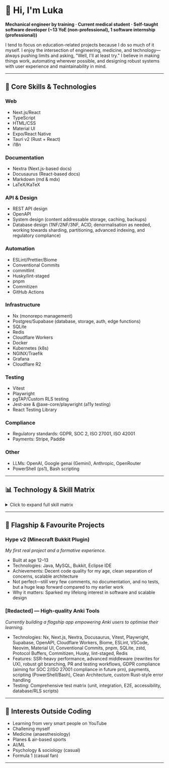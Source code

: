 # 👋 Hi, I'm Luka

**Mechanical engineer by training · Current medical student · Self-taught software developer (~13 YoE (non-professional), 1 software internship (professional))**

I tend to focus on education-related projects because I do so much of it myself. I enjoy the intersection of engineering, medicine, and technology—always pushing limits and asking, "Well, I'll at least try." I believe in making things work, automating wherever possible, and designing robust systems with user experience and maintainability in mind.

---

## 🧰 Core Skills & Technologies

### Web
- Next.js/React
- TypeScript
- HTML/CSS
- Material UI
- Expo/React Native
- Tauri v2 (Rust + React)
- i18n

### Documentation
- Nextra (Next.js-based docs)
- Docusaurus (React-based docs)
- Markdown (md & mdx)
- LaTeX/KaTeX

### API & Design
- REST API design
- OpenAPI
- System design (content addressable storage, caching, backups)
- Database design (1NF/2NF/3NF, ACID, denormalisation as needed, working towards sharding, partitioning, advanced indexing, and regulatory compliance)

### Automation
- ESLint/Prettier/Biome
- Conventional Commits
- commitlint
- Husky/lint-staged
- pnpm
- Commitizen
- GitHub Actions

### Infrastructure
- Nx (monorepo management)
- Postgres/Supabase (database, storage, auth, edge functions)
- SQLite
- Redis
- Cloudflare Workers
- Docker
- Kubernetes (k8s)
- NGINX/Traefik
- Grafana
- Cloudflare R2

### Testing
- Vitest
- Playwright
- pgTAP/Custom RLS testing
- Jest-axe & @axe-core/playwright (a11y testing)
- React Testing Library

### Compliance
- Regulatory standards: GDPR, SOC 2, ISO 27001, ISO 42001
- Payments: Stripe, Paddle

### Other
- LLMs: OpenAI, Google genai (Gemini), Anthropic, OpenRouter
- PowerShell (ps1), Bash scripting

---

## 📊 Technology & Skill Matrix

<details>
<summary>Click to expand full skill matrix</summary>

| **Web & Frontend**                | Description                                                                         | YoE            | Self-Rating        |
|:----------------------------------|:------------------------------------------------------------------------------------|:-------------------------------|:-------------------|
| **Next.js**                       | SSR-heavy apps, advanced middleware, docs sites                                     | 4-5 years          | Advanced (3/4)     |
| **React**                         | Hooks-first logic, scalable components, state management                            | 5-6 years          | Advanced (3/4)     |
| **TypeScript**                    | Typed JS, code quality, large-scale apps                                            | 4-5 years  | Advanced (3/4)     |
| **HTML**                          | Semantic markup, accessibility, UI scaffolding                                      | 5-7 years      | Advanced (3/4)     |
| **CSS**                           | Responsive design, theming, custom components                                       | 5-7 years      | Advanced (3/4)     |
| **Material UI**                   | Rapid prototyping, production UIs, accessibility                                    | 5-6 years       | Advanced (3/4)     |
| **Nextra**                        | Docs generation, custom themes, search, i18n                                        | <1 year     | Intermediate (2/4)     |
| **Docusaurus**                    | Docs sites, custom plugins, i18n                                                    | <1 year     | Intermediate (2/4)     |
| **Expo**                          | Mobile prototyping, basic native integration                                        | <1 year          | Intermediate (2/4) |
| **React Native**                  | Mobile UI, navigation, platform adaptation                                          | <1 year          | Intermediate (2/4) |
| **Tauri v2 (Rust+React)**         | Desktop apps, Rust backend integration                                              | <1 year         | Beginner (1/4)     |
| **next-intl**                     | Internationalization for frontend apps                                              | 1-2 years             | Intermediate (2/4) |

| **Backend & Automation**          | Description                                                                         | YoE            | Self-Rating        |
|:----------------------------------|:------------------------------------------------------------------------------------|:-------------------------------|:-------------------|
| **Nx (Monorepo)**                 | Codebase orchestration, project boundaries, affected builds                         | <1 year     | Intermediate (2/4)     |
| **Supabase**                      | Auth, storage, edge functions, MFA, database, RLS scripts                           | 1-2 years                 | Intermediate (2/4)     |
| **Postgres**                      | DB design (1NF/2NF/3NF, ACID, denormalisation), queries, migrations                 | 1-2 years    | Advanced (3/4)     |
| **SQLite**                        | Lightweight DB, prototyping, local storage                                          | 1-2 years      | Intermediate (2/4)     |
| **Redis**                         | Caching, rate limiting, session storage                                             | <1 year             | Beginner (1/4)     |
| **Cloudflare Workers**            | Serverless/edge functions, API endpoints, caching                                   | <1 year        | Intermediate (2/4) |
| **Vercel Serverless/Edge**        | Backend-for-frontend, SSR, middleware                                               | 3-4 years     | Advanced (3/4)     |
| **Express.js**                    | REST APIs, middleware, rapid prototyping                                            | 2-3 years                 | Intermediate (2/4) |
| **Docker**                        | Containerization, basic infra                                                       | <1 year    | Beginner (1/4)     |
| **Kubernetes (k8s)**              | Orchestration, basic deployment                                                     | <1 year    | Beginner (1/4)     |
| **NGINX/Traefik**                 | Reverse proxy, load balancing                                                       | 1-2 years    | Beginner (1/4)     |
| **Grafana**                       | Monitoring, dashboarding                                                            | <1 year    | Beginner (1/4)     |
| **Cloudflare R2**                 | Object storage, backups, static assets                                              | <1 year         | Intermediate (2/4)     |

| **Testing & Code Quality**        | Description                                                                         | YoE            | Self-Rating        |
|:----------------------------------|:------------------------------------------------------------------------------------|:-------------------------------|:-------------------|
| **Vitest**                        | Unit and integration testing                                                        | <1 year     | Intermediate (2/4)     |
| **Playwright**                    | E2E, a11y, browser automation                                                       | <1 year     | Intermediate (2/4)     |
| **pgTAP**                         | DB testing, RLS verification, migration validation                                  | <1 year         | Beginner (1/4) |
| **ESLint**                        | Code standards, linting, architecture boundaries                                    | 5+ years  | Advanced (3/4)     |
| **Prettier**                      | Code formatting, style consistency                                                  | 5+ years  | Advanced (3/4)     |
| **Biome**                         | Linting, formatting, code quality                                                   | <1 year                | Intermediate (2/4) |
| **Conventional Commits**          | Robust git commit standards, changelogs                                             | <1 year         | Intermediate (2/4)     |
| **commitlint**                    | Enforcing commit message style                                                      | <1 year         | Intermediate (2/4)     |
| **Husky**                         | Pre-commit/pre-push hooks, QA automation                                            | <1 year         | Beginner (1/4)     |
| **lint-staged**                   | Fast linting and formatting before commit                                           | <1 year         | Beginner (1/4)     |
| **OpenAPI**                       | REST API design, docs, auto extraction, live testing                                | 2-3 years     | Beginner (1/4)     |

| **Other & Emerging**              | Description                                                                         | YoE            | Self-Rating        |
|:----------------------------------|:------------------------------------------------------------------------------------|:-------------------------------|:-------------------|
| **LLMs (OpenAI/Google/Anthropic/OpenRouter)**| API integrations, prompt engineering, custom tooling                       | 2-3 years research/experiments  | Advanced (3/4) |
| **LaTeX/KaTeX**                   | Mathematical docs, rendering, academic workflows                                   | 2-3 years                | Intermediate (2/4) |
| **System Design**                 | Content addressable storage, backups, API caching, regulatory compliance           | 5+ years     | Advanced (3/4)     |
| **Markdown (md/mdx)**             | Docs, static content, note-taking                                                   | 5+ years        | Advanced (3/4)     |
| **VSCode**                        | Editor, automation, code navigation                                                 | 5+ years, primary editor       | Advanced (3/4)     |
| **Neovim**                        | Modal editing, automation                                                           | 2-3 years, secondary editor     | Intermediate (2/4) |
| **pnpm**                          | Fast package management, monorepos                                                  | <1 year     | Intermediate (2/4)     |
| **zstd compression**              | Fast compression for backups and storage                                            | <1 year               | Beginner (1/4) |
| **protocol buffers**              | Schema definition for APIs                                                          | <1 year               | Beginner (1/4) |
| **PowerShell/Bash**               | Task automation, scripting                                                          | 2-3 years               | Intermediate (2/4) |

**Working towards:** Advanced DB design paradigms (sharding, partitioning, advanced indexing, denormalisation for performance, eventual consistency, high availability (more on the DevOps side though...)), Clean Architecture, modular monorepos, scalable system design, regulatory standards.

</details>

---

## 🌟 Flagship & Favourite Projects

### Hype v2 (Minecraft Bukkit Plugin)
*My first real project and a formative experience.*
- Built at age 12–13
- Technologies: Java, MySQL, Bukkit, Eclipse IDE
- Achievements: Decent code quality for my age, clean separation of concerns, scalable architecture
- Not perfect—still very few comments, no documentation, and no tests, but a huge leap forward compared to my earlier work
- Why it matters: Sparked my lifelong interest in software and scalable design

### [Redacted] — High-quality Anki Tools
*Currently building a flagship app empowering Anki users to optimise their learning.*
- Technologies: Nx, Next.js, Nextra, Docusaurus, Vitest, Playwright, Supabase, OpenAPI, Cloudflare Workers, Biome, ESLint, VSCode, Neovim, Material UI, Conventional Commits, pnpm, SQLite, zstd, Protocol Buffers, Commitizen, Husky, lint-staged, Redis
- Features: SSR-heavy performance, advanced middleware (rewrites for UX), robust git branching, PR and testing workflows, GDPR compliance (aiming for SOC 2/ISO 27001 compliance in future prn), payments, scripting (PowerShell/Bash), Clean Architecture, custom Rust-style error handling
- Testing: Comprehensive test matrix (unit, integration, E2E, accessibility, database/RLS scripts)

---

## 🎯 Interests Outside Coding

- Learning from very smart people on YouTube
- Challening myself
- Medicine (anaesthesiology)
- Planes & air-based sports
- AI/ML
- Psychology & sociology (casual)
- Formula 1 (casual fan)

---

<!--
No social/contact links per your request.
If you want to add badges later (Wakatime stats, GitHub stats, etc.), just let me know!
-->
